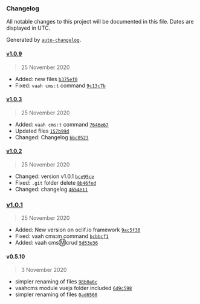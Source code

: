 ### Changelog

All notable changes to this project will be documented in this file. Dates are displayed in UTC.

Generated by [`auto-changelog`](https://github.com/CookPete/auto-changelog).

#### [v1.0.9](https://github.com/webreinvent/vaahcli/compare/v1.0.3...v1.0.9)

> 25 November 2020

- Added: new files [`b375ef0`](https://github.com/webreinvent/vaahcli/commit/b375ef08b2d5880a0e63f748fdd2040dfd8a111a)
- Fixed: `vaah cms:t` command [`9c13c7b`](https://github.com/webreinvent/vaahcli/commit/9c13c7b34ae3f1076d4d1e8cc795d04a3177f276)

#### [v1.0.3](https://github.com/webreinvent/vaahcli/compare/v1.0.2...v1.0.3)

> 25 November 2020

- Added: `vaah cms:t` command [`7646e67`](https://github.com/webreinvent/vaahcli/commit/7646e674fbfe04af1b81edabd32636ba65a5432d)
- Updated files [`157b99d`](https://github.com/webreinvent/vaahcli/commit/157b99dbfa30bfd311e494792bfeb5c3b7af1bf1)
- Changed: Changelog [`bbc0523`](https://github.com/webreinvent/vaahcli/commit/bbc0523401865cfd14ca05cc979b6401099759dd)

#### [v1.0.2](https://github.com/webreinvent/vaahcli/compare/v1.0.1...v1.0.2)

> 25 November 2020

- Changed: version v1.0.1 [`bce95ce`](https://github.com/webreinvent/vaahcli/commit/bce95ce1f371813cb430e5057addf3c1611268ac)
- Fixed: `.git` folder delete [`8b46fed`](https://github.com/webreinvent/vaahcli/commit/8b46fed946692b591ee29974e66e36b9d6055e06)
- Changed: changelog [`4654e11`](https://github.com/webreinvent/vaahcli/commit/4654e11292b8e5ca3ccad40bd93bb93a079ac7aa)

### [v1.0.1](https://github.com/webreinvent/vaahcli/compare/v0.5.10...v1.0.1)

> 25 November 2020

- Added: New version on oclif.io framework [`9ac5f30`](https://github.com/webreinvent/vaahcli/commit/9ac5f30adaee836893a2daba5e08c8b8fb1b036c)
- Fixed: vaah cms:m command [`bcbbcf1`](https://github.com/webreinvent/vaahcli/commit/bcbbcf1257eee98d548e3141d730f37d2c0cd75d)
- Added: vaah cms:m:crud [`5d53e36`](https://github.com/webreinvent/vaahcli/commit/5d53e360dd7a4d87a00523a22a6a354cc7c79dfd)

#### v0.5.10

> 3 November 2020

- simpler renaming of files [`98b0a6c`](https://github.com/webreinvent/vaahcli/commit/98b0a6ceffdad12e1f2de019a174b91227399a73)
- vaahcms module vuejs folder included [`6d9c598`](https://github.com/webreinvent/vaahcli/commit/6d9c5985970f7caa4d5cb3e64510c50364a1026d)
- simpler renaming of files [`0ad6560`](https://github.com/webreinvent/vaahcli/commit/0ad656094da14e7f63836ca385c57cba93ffa78f)
